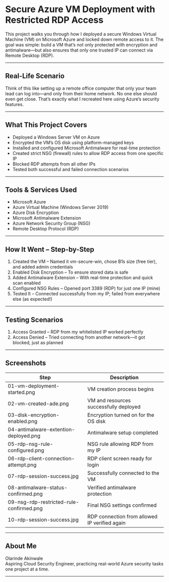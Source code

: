 # Secure Azure VM Deployment with Restricted RDP Access

This project walks you through how I deployed a secure Windows Virtual Machine (VM) on Microsoft Azure and locked down remote access to it. The goal was simple: build a VM that’s not only protected with encryption and antimalware—but also ensures that only one trusted IP can connect via Remote Desktop (RDP).

---

## Real-Life Scenario

Think of this like setting up a remote office computer that only your team lead can log into—and only from their home network. No one else should even get close. That’s exactly what I recreated here using Azure’s security features.

---

## What This Project Covers

- Deployed a Windows Server VM on Azure  
- Encrypted the VM’s OS disk using platform-managed keys  
- Installed and configured Microsoft Antimalware for real-time protection  
- Created strict NSG (firewall) rules to allow RDP access from one specific IP  
- Blocked RDP attempts from all other IPs  
- Tested both successful and failed connection scenarios

---

## Tools & Services Used

- Microsoft Azure  
- Azure Virtual Machine (Windows Server 2019)  
- Azure Disk Encryption  
- Microsoft Antimalware Extension  
- Azure Network Security Group (NSG)  
- Remote Desktop Protocol (RDP)  

---

## How It Went – Step-by-Step

1. Created the VM – Named it vm-secure-win, chose B1s size (free tier), and added admin credentials  
2. Enabled Disk Encryption – To ensure stored data is safe  
3. Added Antimalware Extension – With real-time protection and quick scan enabled  
4. Configured NSG Rules – Opened port 3389 (RDP) for just one IP (mine)  
5. Tested It – Connected successfully from my IP; failed from everywhere else (as expected!)

---

## Testing Scenarios

1. Access Granted – RDP from my whitelisted IP worked perfectly  
2. Access Denied – Tried connecting from another network—it got blocked, just as planned  

---

## Screenshots

| Step | Description |
|------|-------------|
| 01-vm-deployment-started.png | VM creation process begins |
| 02-vm-created-ade.png | VM and resources successfully deployed |
| 03-disk-encryption-enabled.png | Encryption turned on for the OS disk |
| 04-antimalware-extention-deployed.png | Antimalware setup completed |
| 05-rdp-nsg-rule-configured.png | NSG rule allowing RDP from my IP |
| 06-rdp-client-connection-attempt.png | RDP client screen ready for login |
| 07-rdp-session-success.jpg | Successfully connected to the VM |
| 08-antimalware-status-confirmed.png | Verified antimalware protection |
| 09-nsg-rdp-restricted-rule-confirmed.png | Final NSG settings confirmed |
| 10-rdp-session-success.jpg | RDP connection from allowed IP verified again |

---

## About Me

Olarinde Akinwale  
Aspiring Cloud Security Engineer, practicing real-world Azure security tasks one project at a time.

---
